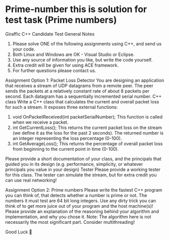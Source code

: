 # Prime-number this is solution for test task (Prime numbers)

Giraffic C++ Candidate Test
General Notes
1.	Please solve ONE of the following assignments using C++, and send us your code.
2.	Both Linux and Windows are OK - Visual Studio or Eclipse.
3.	Use any source of information you like, but write the code yourself.
4.	Extra credit will be given for using ACE framework.
5.	For further questions please contact us.

Assignment Option 1: Packet Loss Detector
You are designing an application that receives a stream of UDP datagrams from a remote peer. The peer sends the packets at a relatively constant rate of about 8 packets per second. Each datagram has a sequentially incremented serial number.
C++ class
Write a C++ class that calculates the current and overall packet loss for such a stream. It exposes three external functions:
1.	void OnPacketReceived(int packetSerialNumber);
 This function is called when we receive a packet.
2.	int GetCurrentLoss(); 
This returns the current packet loss on the stream (we define it as the loss for the past 2 seconds). The returned number is an integer representing the loss percentage (0-100).
3.	int GetAverageLoss();
This returns the percentage of overall packet loss from beginning to the current point in time (0-100). 

Please provide a short documentation of your class, and the principals that guided you in its design (e.g. performance, simplicity, or whatever principals you value in your design)
Tester
Please provide a working tester for this class.
The tester can simulate the stream, but for extra credit you can use real networking!

Assignment Option 2: Prime numbers
Please write the fastest C++ program you can think of, that detects whether a number is prime or not. The numbers it must test are 64 bit long integers.
Use any dirty trick you can think of to get more juice out of your program and the host machine(s)!
Please provide an explanation of the reasoning behind your algorithm and implementation, and why you chose it.
Note: The algorithm here is not necessarily the most significant part. Consider multithreading!

Good Luck 
